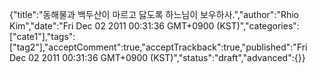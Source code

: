 {"title":"동해물과 백두산이 마르고 닳도록 하느님이 보우하사.","author":"Rhio Kim","date":"Fri Dec 02 2011 00:31:36 GMT+0900 (KST)","categories":["cate1"],"tags":["tag2"],"acceptComment":true,"acceptTrackback":true,"published":"Fri Dec 02 2011 00:31:36 GMT+0900 (KST)","status":"draft","advanced":{}}

